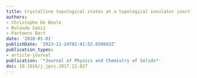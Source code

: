 ```yaml
---
title: Crystalline topological states at a topological insulator junction
authors:
- Christophe De Beule
- Rolando Saniz
- Partoens Bart
date: '2018-01-01'
publishDate: '2023-11-24T02:41:52.650693Z'
publication_types:
- article-journal
publication: '*Journal of Physics and Chemistry of Solids*'
doi: 10.1016/j.jpcs.2017.12.027
---
```

